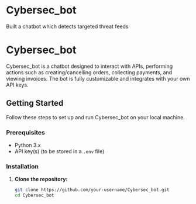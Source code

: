 # Cybersec_bot
Built a chatbot which detects targeted threat feeds


# **Cybersec_bot**

Cybersec_bot is a chatbot designed to interact with APIs, performing actions such as creating/cancelling orders, collecting payments, and viewing invoices. The bot is fully customizable and integrates with your own API keys.

## **Getting Started**

Follow these steps to set up and run Cybersec_bot on your local machine.

### **Prerequisites**

- Python 3.x
- API key(s) (to be stored in a `.env` file)

### **Installation**

1. **Clone the repository:**

   ```bash
   git clone https://github.com/your-username/Cybersec_bot.git
   cd Cybersec_bot


